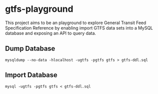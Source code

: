 gtfs-playground
===============

This project aims to be an playground to explore General Transit Feed Specification Reference by enabling import GTFS data sets into a MySQL database and exposing an API to query data.


Dump Database
-------------

    mysqldump --no-data -hlocalhost -ugtfs -pgtfs gtfs > gtfs-ddl.sql
    
    
Import Database
---------------

    mysql -ugtfs -pgtfs gtfs < gtfs-ddl.sql